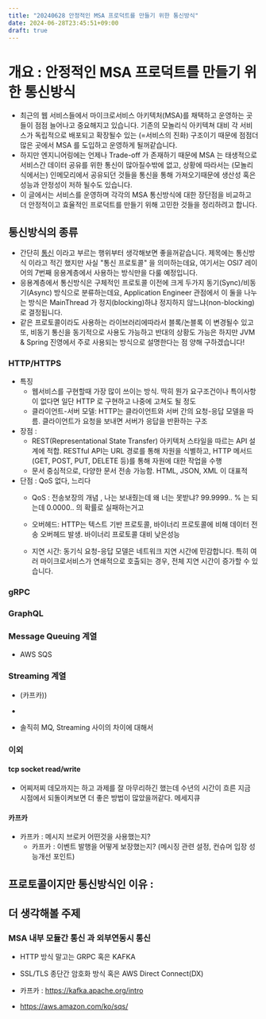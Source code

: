 ```yaml
---
title: "20240628 안정적인 MSA 프로덕트를 만들기 위한 통신방식"
date: 2024-06-28T23:45:51+09:00
draft: true
---
```


# 개요 : 안정적인 MSA 프로덕트를 만들기 위한 통신방식
- 최근의 웹 서비스들에서 마이크로서비스 아키텍처(MSA)를 채택하고 운영하는 곳들이 점점 늘어나고 중요해지고 있습니다. 기존의 모놀리식 아키텍쳐 대비 각 서비스가 독립적으로 배포되고 확장될수 있는 (=서비스의 진화) 구조이기 때문에 점점더 많은 곳에서 MSA 를 도입하고 운영하게 될꺼같습니다.
- 하지만 엔지니어링에는 언제나 Trade-off 가 존재하기 때문에 MSA 는 태생적으로 서비스간 데이터 공유를 위한 통신이 많아질수밖에 없고, 상황에 따라서는 (모놀리식에서는) 인메모리에서 공유되던 것들을 통신을 통해 가져오기때문에 생산성 혹은 성능과 안정성이 저하 될수도 있습니다.
- 이 글에서는 서비스를 운영하며 각각의 MSA 통신방식에 대한 장단점을 비교하고 더 안정적이고 효율적인 프로덕트를 만들기 위해 고민한 것들을 정리하려고 합니다.

## 통신방식의 종류
- 간단히 [통신](https://ko.wikipedia.org/wiki/%ED%86%B5%EC%8B%A0_%ED%94%84%EB%A1%9C%ED%86%A0%EC%BD%9C) 이라고 부르는 행위부터 생각해보면 좋을꺼같습니다. 제목에는 통신방식 이라고 적긴 했지만 사실 "통신 프로토콜" 을 의미하는데요, 여기서는 OSI7 레이어의 7번째 응용계층에서 사용하는 방식만을 다룰 예정입니다.
- 응용계층에서 통신방식은 구체적인 프로토콜 이전에 크게 두가지 동기(Sync)/비동기(Async) 방식으로 분류하는데요, Application Engineer 관점에서 이 둘을 나누는 방식은 MainThread 가 정지(blocking)하냐 정지하지 않느냐(non-blocking)로 결정됩니다.
- 같은 프로토콜이라도 사용하는 라이브러리에따라서 블록/논블록 이 변경될수 있고 또, 비동기 통신을 동기적으로 사용도 가능하고 반대의 상황도 가능은 하지만 JVM & Spring 진영에서 주로 사용되는 방식으로 설명한다는 점 양해 구하겠습니다!

### HTTP/HTTPS
- 특징
  - 웹서비스를 구현할때 가장 많이 쓰이는 방식. 딱히 뭔가 요구조건이나 특이사항이 없다면 일단 HTTP 로 구현하고 나중에 고쳐도 될 정도
  - 클라이언트-서버 모델: HTTP는 클라이언트와 서버 간의 요청-응답 모델을 따름. 클라이언트가 요청을 보내면 서버가 응답을 반환하는 구조
- 장점 : 
  - REST(Representational State Transfer) 아키텍처 스타일을 따르는 API 설계에 적합. RESTful API는 URL 경로를 통해 자원을 식별하고, HTTP 메서드(GET, POST, PUT, DELETE 등)를 통해 자원에 대한 작업을 수행
  - 문서 중심적으로, 다양한 문서 전송 가능함. HTML, JSON, XML 이 대표적
- 단점 : QoS 없다, 느리다
  - QoS : 전송보장의 개념 , 나는 보내줬는데 왜 너는 못받냐? 99.9999.. % 는 되는데 0.0000.. 의 확률로 실패하는거고 

  - 오버헤드: HTTP는 텍스트 기반 프로토콜, 바이너리 프로토콜에 비해 데이터 전송 오버헤드 발생. 바이너리 프로토콜 대비 낮은성능
  - 지연 시간: 동기식 요청-응답 모델은 네트워크 지연 시간에 민감합니다. 특히 여러 마이크로서비스가 연쇄적으로 호출되는 경우, 전체 지연 시간이 증가할 수 있습니다.
### gRPC
### GraphQL

### Message Queuing 계열
 - AWS SQS

### Streaming 계열
- (카프카))
- 

- 솔직히 MQ, Streaming 사이의 차이에 대해서 

### 이외 

#### tcp socket read/write
- 어찌저찌 데모까지는 하고 과제를 잘 마무리하긴 했는데 수년의 시간이 흐른 지금 시점에서 되돌이켜보면 더 좋은 방법이 많았을꺼같다. 메세지큐 
#### 카프카
- 카프카 : 메시지 브로커 어떤것을 사용했는지?
  - 카프카 : 이벤트 발행을 어떻게 보장했는지? (메시징 관련 설정, 컨슈머 입장 성능개선 포인트)



## 프로토콜이지만 통신방식인 이유 : 

## 더 생각해볼 주제

### MSA 내부 모듈간 통신 과 외부연동시 통신
- HTTP 방식 말고는 GRPC 혹은 KAFKA 
- SSL/TLS 종단간 암호화 방식 혹은 AWS Direct Connect(DX)


- 카프카 : https://kafka.apache.org/intro

- https://aws.amazon.com/ko/sqs/
